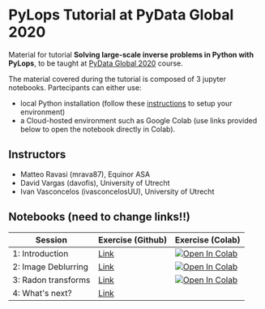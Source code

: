 # PyLops Tutorial at PyData Global 2020

Material for tutorial **Solving large-scale inverse problems in Python with PyLops**, to be taught
at [PyData Global 2020](https://global.pydata.org) course.

The material covered during the tutorial is composed of 3 jupyter notebooks. Partecipants can either use:

- local Python installation (follow these [instructions](https://pylops.readthedocs.io/en/latest/installation.html)
to setup your environment)
- a Cloud-hosted environment such as Google Colab (use links provided below to open the notebook
directly in Colab).

## Instructors

- Matteo Ravasi (mrava87), Equinor ASA
- David Vargas (davofis), University of Utrecht
- Ivan Vasconcelos (ivasconcelosUU), University of Utrecht


## Notebooks (need to change links!!)

| Session   | Exercise (Github) | Exercise (Colab) |
|-----------|------------------|------------------|
| 1: Introduction | [Link](Intro.ipynb) | [![Open In Colab](https://colab.research.google.com/assets/colab-badge.svg)](https://colab.research.google.com/github/mrava87/pylops_pydata2020/blob/master/Intro.ipynb)  |
| 2: Image Deblurring | [Link](ImageDeblurring.ipynb) | [![Open In Colab](https://colab.research.google.com/assets/colab-badge.svg)](X)  |
| 3: Radon transforms | [Link](Radon.ipynb) | [![Open In Colab](https://colab.research.google.com/assets/colab-badge.svg)](X)  |
| 4: What's next? | [Link](Whatsnext.ipynb) |   |